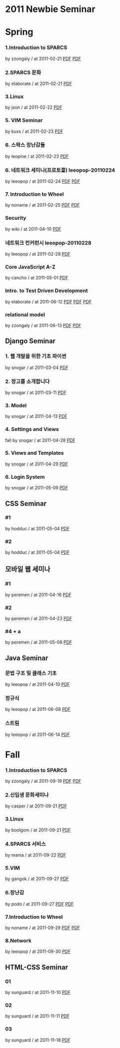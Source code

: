 # 2011 Newbie Seminar

# Spring

### 1.Introduction to SPARCS

by zzongaly / at 2011-02-21
[PDF](https://s3.ap-northeast-2.amazonaws.com/sparcs.home/seminars/zzongaly-20110221-1.pdf)
[PDF](https://s3.ap-northeast-2.amazonaws.com/sparcs.home/seminars/zzongaly-20110221-2.pptx)

### 2.SPARCS 문화

by elaborate / at 2011-02-21
[PDF](https://s3.ap-northeast-2.amazonaws.com/sparcs.home/seminars/elaborate-20110225-1.pptx)

### 3.Linux

by json / at 2011-02-22
[PDF](https://s3.ap-northeast-2.amazonaws.com/sparcs.home/seminars/json-20110223-1.pptx)

### 5. VIM Seminar

by kuss / at 2011-02-23
[PDF](https://s3.ap-northeast-2.amazonaws.com/sparcs.home/seminars/kuss-20110223-1.pptx)

### 6. 스팍스 장난감들

by leopine / at 2011-02-23
[PDF](https://s3.ap-northeast-2.amazonaws.com/sparcs.home/seminars/leopine-20110223-1.pptx)

### 6. 네트워크 세미나(프로토콜) leeopop-20110224

by leeopop / at 2011-02-24
[PDF](https://s3.ap-northeast-2.amazonaws.com/sparcs.home/seminars/leeopop-20110224-1.pptx)
[PDF](https://s3.ap-northeast-2.amazonaws.com/sparcs.home/seminars/leeopop-20110224-2.pdf)

### 7. Introduction to Wheel

by noname / at 2011-02-25
[PDF](https://s3.ap-northeast-2.amazonaws.com/sparcs.home/seminars/noname-20110226-1.pptx)
[PDF](https://s3.ap-northeast-2.amazonaws.com/sparcs.home/seminars/noname-20110226-2.pdf)

### Security

by wiki / at 2011-04-10
[PDF](https://s3.ap-northeast-2.amazonaws.com/sparcs.home/seminars/wiki-20110512-1.pptx)

### 네트워크 컨커런시 leeopop-20110228

by leeopop / at 2011-02-28
[PDF](https://s3.ap-northeast-2.amazonaws.com/sparcs.home/seminars/leeopop-20110711-1.pdf)

### Core JavaScript A-Z

by cancho / at 2011-05-01
[PDF](http://cheol.net/a/jstutor/index.html)

### Intro. to Test Driven Development

by elaborate / at 2011-06-12
[PDF](https://s3.ap-northeast-2.amazonaws.com/sparcs.home/seminars/elaborate-20110612_1-1.pptx)
[PDF](https://s3.ap-northeast-2.amazonaws.com/sparcs.home/seminars/elaborate-20110612_1-1_BowlingGame-Java.zip)
[PDF](https://s3.ap-northeast-2.amazonaws.com/sparcs.home/seminars/elaborate-20110612_1-1_gpa-django.tar)

### relational model

by zzongaly / at 2011-06-13
[PDF](https://s3.ap-northeast-2.amazonaws.com/sparcs.home/seminars/zzongaly-20110613.pptx)
[PDF](https://s3.ap-northeast-2.amazonaws.com/sparcs.home/seminars/zzongaly-20110613.pdf)

## Django Seminar

### 1. 웹 개발을 위한 기초 파이썬

by snogar / at 2011-03-04
[PDF](https://s3.ap-northeast-2.amazonaws.com/sparcs.home/seminars/snogar-20110304-1.pptx)

### 2. 장고를 소개합니다

by snogar / at 2011-03-11
[PDF](https://s3.ap-northeast-2.amazonaws.com/sparcs.home/seminars/snogar-20110311-1.pptx)

### 3. Model

by snogar / at 2011-04-13
[PDF](https://s3.ap-northeast-2.amazonaws.com/sparcs.home/seminars/snogar-20110413-1.pptx)

### 4. Settings and Views

fall
by snogar / at 2011-04-28
[PDF](https://s3.ap-northeast-2.amazonaws.com/sparcs.home/seminars/snogar-20110428-1.pptx)

### 5. Views and Templates

by snogar / at 2011-04-29
[PDF](https://s3.ap-northeast-2.amazonaws.com/sparcs.home/seminars/snogar-20110429-1.pptx)

### 6. Login System

by snogar / at 2011-05-09
[PDF](https://s3.ap-northeast-2.amazonaws.com/sparcs.home/seminars/snogar-20110509-1.pptx)

## CSS Seminar

### \#1

by hodduc / at 2011-05-04
[PDF](https://s3.ap-northeast-2.amazonaws.com/sparcs.home/seminars/hodduc-20110504-1.pptx)

### \#2

by hodduc / at 2011-05-04
[PDF](https://s3.ap-northeast-2.amazonaws.com/sparcs.home/seminars/hodduc-20110504_1-1.pptx)

## 모바일 웹 세미나

### \#1

by peremen / at 2011-04-16
[PDF](https://s3.ap-northeast-2.amazonaws.com/sparcs.home/seminars/peremen-20110425-1.pptx)

### \#2

by peremen / at 2011-04-23
[PDF](https://s3.ap-northeast-2.amazonaws.com/sparcs.home/seminars/peremen-20110425_1-1.pptx)

### \#4 + a

by peremen / at 2011-05-08
[PDF](https://s3.ap-northeast-2.amazonaws.com/sparcs.home/seminars/peremen-20110508-1.pptx)

## Java Seminar

### 문법 구조 및 클래스 기초

by leeopop / at 2011-04-10
[PDF](https://s3.ap-northeast-2.amazonaws.com/sparcs.home/seminars/leeopop-20110410-1.pdf)

### 정규식

by leeopop / at 2011-06-08
[PDF](https://s3.ap-northeast-2.amazonaws.com/sparcs.home/seminars/leeopop-20110608-1.pdf)

### 스트림

by leeopop / at 2011-06-14
[PDF](https://s3.ap-northeast-2.amazonaws.com/sparcs.home/seminars/leeopop-20110614-1.pdf)

# Fall

### 1.Introduction to SPARCS

by zzongaly / at 2011-09-19
[PDF](https://s3.ap-northeast-2.amazonaws.com/sparcs.home/seminars/zzongaly-20110927-1.pdf)
[PDF](https://s3.ap-northeast-2.amazonaws.com/sparcs.home/seminars/zzongaly-20110927-2.pptx)

### 2.신입생 문화세미나

by casper / at 2011-09-21
[PDF](https://s3.ap-northeast-2.amazonaws.com/sparcs.home/seminars/casper-20110925_1-1.pptx)

### 3.Linux

by boolgom / at 2011-09-21
[PDF](https://s3.ap-northeast-2.amazonaws.com/sparcs.home/seminars/boolgom-20110924-1.pptx)

### 4.SPARCS 서비스

by mania / at 2011-09-22
[PDF](https://s3.ap-northeast-2.amazonaws.com/sparcs.home/seminars/mania-20110922-1.pdf)

### 5.VIM

by gangok / at 2011-09-27
[PDF](https://s3.ap-northeast-2.amazonaws.com/sparcs.home/seminars/gangok-20110927-1.pptx)

### 6.장난감

by podo / at 2011-09-27
[PDF](https://s3.ap-northeast-2.amazonaws.com/sparcs.home/seminars/podo-20110927-1.pptx)
[PDF](https://s3.ap-northeast-2.amazonaws.com/sparcs.home/seminars/podo-20110927-2.pdf)

### 7.Introduction to Wheel

by noname / at 2011-09-29
[PDF](https://s3.ap-northeast-2.amazonaws.com/sparcs.home/seminars/noname-20110929-1.pptx)
[PDF](https://s3.ap-northeast-2.amazonaws.com/sparcs.home/seminars/noname-20110929-2.pdf)

### 8.Network

by leeopop / at 2011-09-30
[PDF](https://s3.ap-northeast-2.amazonaws.com/sparcs.home/seminars/leeopop-20110930-1.pdf)

## HTML-CSS Seminar

### 01

by sunguard / at 2011-11-10
[PDF](https://s3.ap-northeast-2.amazonaws.com/sparcs.home/seminars/sunguard-20111110-1.pptx)

### 02

by sunguard / at 2011-11-11
[PDF](https://s3.ap-northeast-2.amazonaws.com/sparcs.home/seminars/sunguard-20111110_1-1.pptx)

### 03

by sunguard / at 2011-11-18
[PDF](https://s3.ap-northeast-2.amazonaws.com/sparcs.home/seminars/sunguard-20111118-1.pptx)
